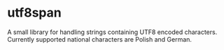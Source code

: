 # utf8span
A small library for handling strings containing UTF8 encoded characters. Currently supported national characters are Polish and German.
